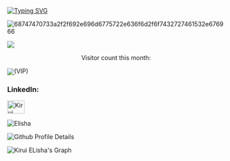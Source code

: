[![Typing SVG](https://readme-typing-svg.demolab.com?font=Fira+Code&pause=1000&color=1587F7&background=2DFF7200&center=%D0%BF%D1%80%D0%B0%D0%B2%D0%B4%D0%B0&vCenter=%D0%BF%D1%80%D0%B0%D0%B2%D0%B4%D0%B0&repeat=%D0%BF%D1%80%D0%B0%D0%B2%D0%B4%D0%B0&width=560&height=80&lines=Hi%2C+My+name+is+Ronoh.+I+am+a+Software+Engineer,+Ooooh+,+I+mean+Python+Developer.+;DM,+Code+with+me+let's+innovate+and+build+together!+My+Email+is+ronoelisha625@gmail.com)](https://git.io/typing-svg)


![68747470733a2f2f692e696d6775722e636f6d2f6f7432727461532e676966](https://user-images.githubusercontent.com/89845641/219041405-1247bfad-3566-498d-9e5e-6ef49ed298c1.gif)

<a href=#><img src="https://www.dl.dropboxusercontent.com/s/pgtbdrocm2i27zp/contributions.svg?dl=0"></a>

 <p align="center"> 
  Visitor count this month:
  <br>
  
  <img src="https://www.dl.dropboxusercontent.com/s/izezdmtvho9y2xo/count.svg" align="center">(VIP)
</p>

### LinkedIn:
<a href="https://www.linkedin.com/in/kirui-elisha-289415218/" target="blank"><img align="center" src="https://raw.githubusercontent.com/rahuldkjain/github-profile-readme-generator/master/src/images/icons/Social/linked-in-alt.svg" alt="Kirui Elisha LinkedIn" height="30" width="40" /></a>
<br>
<p><img align="left" src="https://github-readme-stats.vercel.app/api/top-langs?username=KiruiElisha&show_icons=true&locale=en&layout=compact" alt="Elisha" /></p>
<br>
<!-- <p>&nbsp;<img align="center" src="https://github-readme-stats.vercel.app/api?username=KiruiElisha&show_icons=true&locale=en" alt="Elisha" /></p>

<p><img align="center" src="https://github-readme-streak-stats.herokuapp.com/?user=KiruiElisha&" alt="Elisha" /></p> -->


![Github Profile Details](https://github-profile-summary-cards.vercel.app/api/cards/profile-details?username=KiruiElisha&theme=github_dark)


![Kirui ELisha's Graph](https://github-readme-activity-graph.cyclic.app/graph?username=KiruiElisha&custom_title=Elisha's%20GitHub%20Activity%20Graph&bg_color=141321&color=A9FEF7&line=626069&point=F8D847&area_color=FE428E&title_color=FE428E&area=true)

<div align="center">
<!--   <h2> <strong> 🏆 My Github Stats 🏆</strong> </h2><br>
  <img src="https://github-profile-trophy.vercel.app/?username=KiruiELisha&theme=radical&no-frame=true&no-bg=true&row=1&column=7" width="100%" alt="Trophy" align="middle" /> <br><h2></h2><br> -->
 
</div> <br>
